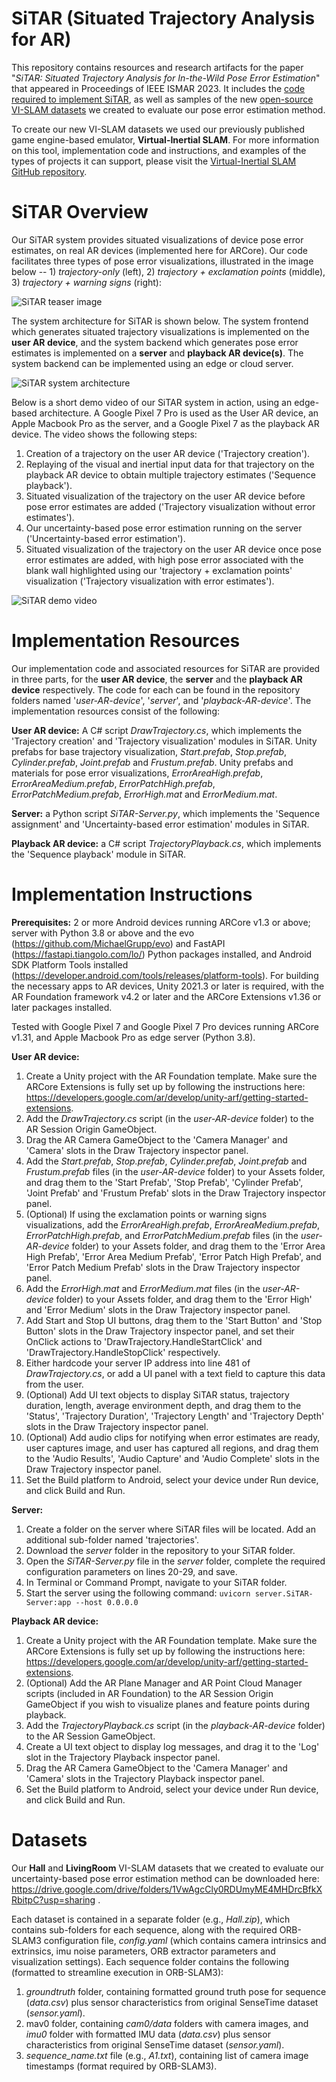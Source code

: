 # SiTAR (Situated Trajectory Analysis for AR)
This repository contains resources and research artifacts for the paper "_SiTAR: Situated Trajectory Analysis for In-the-Wild Pose Error Estimation_" that appeared in Proceedings of IEEE ISMAR 2023. It includes the [code required to implement SiTAR](#implementation-resources), as well as samples of the new [open-source VI-SLAM datasets](#datasets) we created to evaluate our pose error estimation method.

To create our new VI-SLAM datasets we used our previously published game engine-based emulator, **Virtual-Inertial SLAM**. For more information on this tool, implementation code and instructions, and examples of the types of projects it can support, please visit the [Virtual-Inertial SLAM GitHub repository](https://github.com/timscargill/Virtual-Inertial-SLAM/).

# SiTAR Overview
Our SiTAR system provides situated visualizations of device pose error estimates, on real AR devices (implemented here for ARCore). Our code facilitates three types of pose error visualizations, illustrated in the image below -- 1) _trajectory-only_ (left), 2) _trajectory + exclamation points_ (middle), 3) _trajectory + warning signs_ (right):

![SiTAR teaser image](https://github.com/SiTARSys/SiTAR/blob/main/SiTARTeaser.png?raw=true)

The system architecture for SiTAR is shown below. The system frontend which generates situated trajectory visualizations is implemented on the **user AR device**, and the system backend which generates pose error estimates is implemented on a **server** and **playback AR device(s)**. The system backend can be implemented using an edge or cloud server.

![SiTAR system architecture](https://github.com/SiTARSys/SiTAR/blob/main/SystemArchitecture.png?raw=true)

Below is a short demo video of our SiTAR system in action, using an edge-based architecture. A Google Pixel 7 Pro is used as the User AR device, an Apple Macbook Pro as the server, and a Google Pixel 7 as the playback AR device. The video shows the following steps: 

1) Creation of a trajectory on the user AR device ('Trajectory creation').
2) Replaying of the visual and inertial input data for that trajectory on the playback AR device to obtain multiple trajectory estimates ('Sequence playback').
3) Situated visualization of the trajectory on the user AR device before pose error estimates are added ('Trajectory visualization without error estimates').
4) Our uncertainty-based pose error estimation running on the server ('Uncertainty-based error estimation').
5) Situated visualization of the trajectory on the user AR device once pose error estimates are added, with high pose error associated with the blank wall highlighted using our 'trajectory + exclamation points' visualization ('Trajectory visualization with error estimates').

![SiTAR demo video](https://github.com/SiTARSys/SiTAR/blob/main/SiTAR.gif?raw=true)

# Implementation Resources

Our implementation code and associated resources for SiTAR are provided in three parts, for the **user AR device**, the **server** and the **playback AR device** respectively. The code for each can be found in the repository folders named '_user-AR-device_', '_server_', and '_playback-AR-device_'. The implementation resources consist of the following:

**User AR device:** A C# script _DrawTrajectory.cs_, which implements the 'Trajectory creation' and 'Trajectory visualization' modules in SiTAR. Unity prefabs for base trajectory visualization, _Start.prefab_, _Stop.prefab_, _Cylinder.prefab_, _Joint.prefab_ and _Frustum.prefab_. Unity prefabs and materials for pose error visualizations, _ErrorAreaHigh.prefab_, _ErrorAreaMedium.prefab_, _ErrorPatchHigh.prefab_, _ErrorPatchMedium.prefab_, _ErrorHigh.mat_ and _ErrorMedium.mat_.   

**Server:** a Python script _SiTAR-Server.py_, which implements the 'Sequence assignment' and 'Uncertainty-based error estimation' modules in SiTAR.

**Playback AR device:** a C# script _TrajectoryPlayback.cs_, which implements the 'Sequence playback' module in SiTAR.


# Implementation Instructions

**Prerequisites:** 2 or more Android devices running ARCore v1.3 or above; server with Python 3.8 or above and the evo (https://github.com/MichaelGrupp/evo) and FastAPI (https://fastapi.tiangolo.com/lo/) Python packages installed, and Android SDK Platform Tools installed (https://developer.android.com/tools/releases/platform-tools). For building the necessary apps to AR devices, Unity 2021.3 or later is required, with the AR Foundation framework v4.2 or later and the ARCore Extensions v1.36 or later packages installed.

Tested with Google Pixel 7 and Google Pixel 7 Pro devices running ARCore v1.31, and Apple Macbook Pro as edge server (Python 3.8).

**User AR device:** 
1) Create a Unity project with the AR Foundation template. Make sure the ARCore Extensions is fully set up by following the instructions here: https://developers.google.com/ar/develop/unity-arf/getting-started-extensions.
2) Add the _DrawTrajectory.cs_ script (in the _user-AR-device_ folder) to the AR Session Origin GameObject.
3) Drag the AR Camera GameObject to the 'Camera Manager' and 'Camera' slots in the Draw Trajectory inspector panel.
4) Add the _Start.prefab_, _Stop.prefab_, _Cylinder.prefab_, _Joint.prefab_ and _Frustum.prefab_ files (in the _user-AR-device_ folder) to your Assets folder, and drag them to the 'Start Prefab', 'Stop Prefab', 'Cylinder Prefab', 'Joint Prefab' and 'Frustum Prefab' slots in the Draw Trajectory inspector panel.
5) (Optional) If using the exclamation points or warning signs visualizations, add the _ErrorAreaHigh.prefab_, _ErrorAreaMedium.prefab_, _ErrorPatchHigh.prefab_, and _ErrorPatchMedium.prefab_ files (in the _user-AR-device_ folder) to your Assets folder, and drag them to the 'Error Area High Prefab', 'Error Area Medium Prefab', 'Error Patch High Prefab', and 'Error Patch Medium Prefab' slots in the Draw Trajectory inspector panel.
7) Add the _ErrorHigh.mat_ and _ErrorMedium.mat_ files (in the _user-AR-device_ folder) to your Assets folder, and drag them to the 'Error High' and 'Error Medium' slots in the Draw Trajectory inspector panel.
8) Add Start and Stop UI buttons, drag them to the 'Start Button' and 'Stop Button' slots in the Draw Trajectory inspector panel, and set their OnClick actions to 'DrawTrajectory.HandleStartClick' and 'DrawTrajectory.HandleStopClick' respectively.
9) Either hardcode your server IP address into line 481 of _DrawTrajectory.cs_, or add a UI panel with a text field to capture this data from the user.
10) (Optional) Add UI text objects to display SiTAR status, trajectory duration, length, average environment depth, and drag them to the 'Status', 'Trajectory Duration', 'Trajectory Length' and 'Trajectory Depth' slots in the Draw Trajectory inspector panel.
11) (Optional) Add audio clips for notifying when error estimates are ready, user captures image, and user has captured all regions, and drag them to the 'Audio Results', 'Audio Capture' and 'Audio Complete' slots in the Draw Trajectory inspector panel.
12) Set the Build platform to Android, select your device under Run device, and click Build and Run.

**Server:**
1) Create a folder on the server where SiTAR files will be located. Add an additional sub-folder named 'trajectories'.
2) Download the _server_ folder in the repository to your SiTAR folder.
3) Open the _SiTAR-Server.py_ file in the _server_ folder, complete the required configuration parameters on lines 20-29, and save.
4) In Terminal or Command Prompt, navigate to your SiTAR folder.
5) Start the server using the following command: ```uvicorn server.SiTAR-Server:app --host 0.0.0.0```

**Playback AR device:**
1) Create a Unity project with the AR Foundation template. Make sure the ARCore Extensions is fully set up by following the instructions here: https://developers.google.com/ar/develop/unity-arf/getting-started-extensions.
2) (Optional) Add the AR Plane Manager and AR Point Cloud Manager scripts (included in AR Foundation) to the AR Session Origin GameObject if you wish to visualize planes and feature points during playback.
3) Add the _TrajectoryPlayback.cs_ script (in the _playback-AR-device_ folder) to the AR Session GameObject.
4) Create a UI text object to display log messages, and drag it to the 'Log' slot in the Trajectory Playback inspector panel.
5) Drag the AR Camera GameObject to the 'Camera Manager' and 'Camera' slots in the Trajectory Playback inspector panel.
6) Set the Build platform to Android, select your device under Run device, and click Build and Run.

# Datasets

Our **Hall** and **LivingRoom** VI-SLAM datasets that we created to evaluate our uncertainty-based pose error estimation method can be downloaded here: https://drive.google.com/drive/folders/1VwAgcCly0RDUmyME4MHDrcBfkXRbitpC?usp=sharing .

Each dataset is contained in a separate folder (e.g., _Hall.zip_), which contains sub-folders for each sequence, along with the required ORB-SLAM3 configuration file, _config.yaml_ (which contains camera intrinsics and extrinsics, imu noise parameters, ORB extractor parameters and visualization settings). Each sequence folder contains the following (formatted to streamline execution in ORB-SLAM3):

1) _groundtruth_ folder, containing formatted ground truth pose for sequence (_data.csv_) plus sensor characteristics from original SenseTime dataset (_sensor.yaml_).
2) mav0 folder, containing _cam0/data_ folders with camera images, and _imu0_ folder with formatted IMU data (_data.csv_) plus sensor characteristics from original SenseTime dataset (_sensor.yaml_).
3) _sequence_name.txt_ file (e.g., _A1.txt_), containing list of camera image timestamps (format required by ORB-SLAM3).
